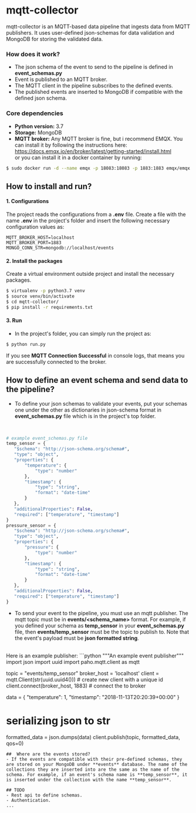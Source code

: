 # mqtt-collector
 
mqtt-collector is an MQTT-based data pipeline that ingests data from MQTT publishers. It uses user-defined json-schemas for data validation and MongoDB for storing the validated data.
### How does it work?
- The json schema of the event to send to the pipeline is defined in **event_schemas.py**
- Event is published to an MQTT broker.
- The MQTT client in the pipeline subscribes to the defined events.
- The published events are inserted to MongoDB if compatible with the defined json schema. 

### Core dependencies
  - **Python version:** 3.7
  - **Storage:** MongoDB
  - **MQTT broker:** Any MQTT broker is fine, but i recommend EMQX. You can install it by following the instructions here: https://docs.emqx.io/en/broker/latest/getting-started/install.html <br />
  or you can install it in a docker container by running:
```sh
$ sudo docker run -d --name emqx -p 18083:18083 -p 1883:1883 emqx/emqx:latest
```

##  How to install and run?
  #### 1. Configurations
The project reads the configurations from a **.env** file. Create a file with the name **.env** in the project's folder and insert the following necessary configuration values as: 
 ```
MQTT_BROKER_HOST=localhost
MQTT_BROKER_PORT=1883
MONGO_CONN_STR=mongodb://localhost/events
```
#### 2. Install the packages
Create a virtual environment outside project and install the necessary packages. 
 ```sh
$ virtualenv -p python3.7 venv
$ source venv/bin/activate
$ cd mqtt-collector/
$ pip install -r requirements.txt
```
#### 3. Run
- In the project's folder, you can simply run the project as:
 ```sh
$ python run.py
```
If you see **MQTT Connection Successful** in console logs, that means you are successfully connected to the broker.

##  How to define an event schema and send data to the pipeline?
- To define your json schemas to validate your events, put your schemas one under the other as dictionaries in json-schema format in **event_schemas.py** file  which is in the project's top folder.
<br />

 ```python
# example event_schemas.py file
temp_sensor = {
    "$schema": "http://json-schema.org/schema#",
    "type": "object",
    "properties": {
        "temperature": {
            "type": "number"
        },
        "timestamp": {
            "type": "string",
            "format": "date-time"
        }
    },
    "additionalProperties": False,
    "required": ["temperature", "timestamp"]
}
pressure_sensor = {
    "$schema": "http://json-schema.org/schema#",
    "type": "object",
    "properties": {
        "pressure": {
            "type": "number"
        },
        "timestamp": {
            "type": "string",
            "format": "date-time"
        }
    },
    "additionalProperties": False,
    "required": ["temperature", "timestamp"]
}
```
- To send your event to the pipeline, you must use an mqtt publisher. The mqtt topic must be in **events/<schema_name>** format. For example, if you defined your schema as **temp_sensor** in your **event_schemas.py** file, then **events/temp_sensor** must be the topic to publish to. Note that the event's payload must be **json formatted string**.
<br />
Here is an example publisher:
```python
"""An example event publisher"""
import json
import uuid
import paho.mqtt.client as mqtt

topic = "events/temp_sensor"
broker_host = 'localhost'
client = mqtt.Client(str(uuid.uuid4()))  # create new client with a unique id
client.connect(broker_host, 1883)  # connect the to broker

data = {
    "temperature": 1,
    "timestamp": "2018-11-13T20:20:39+00:00"
}
# serializing json to str
formatted_data = json.dumps(data)
client.publish(topic, formatted_data, qos=0)
```
##  Where are the events stored?
- If the events are compatible with their pre-defined schemas, they are stored on your MongoDB under **events** database. The name of the collections they are inserted into are the same as the name of the schema. For example, if an event's schema name is **temp_sensor**, it is inserted under the collection with the name **temp_sensor**.

## TODO
- Rest api to define schemas.
- Authentication.
...
